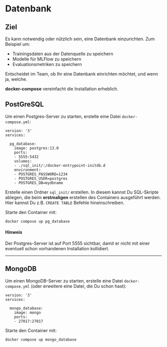 
# Datenbank

## Ziel

Es kann notwendig oder nützlich sein, eine Datenbank einzurichten.
Zum Beispiel um:

* Trainingsdaten aus der Datenquelle zu speichern
* Modelle für MLFlow zu speichern
* Evaluationsmetriken zu speichern

Entscheidet im Team, ob Ihr eine Datenbank einrichten möchtet, und wenn ja, welche.

**docker-compose** vereinfacht die Installation erheblich.

## PostGreSQL

Um einen Postgres-Server zu starten, erstelle eine Datei `docker-compose.yml`:

    version: '3'
    services:
    
      pg_database:
        image: postgres:13.0
        ports:
        - 5555:5432
        volumes:
        - ./sql_init/:/docker-entrypoint-initdb.d
        environment:
        - POSTGRES_PASSWORD=1234
        - POSTGRES_USER=postgres
        - POSTGRES_DB=mydbname

Erstelle einen Ordner `sql_init/` erstellen.
In diesem kannst Du SQL-Skripte ablegen, die beim **erstmaligen** erstellen des Containers ausgeführt werden.
Hier kannst Du z.B. `CREATE TABLE` Befehle hineinschreiben.

Starte den Container mit:

    docker compose up pg_database

#### Hinweis

Der Postgres-Server ist auf Port 5555 sichtbar, damit er nicht mit einer eventuell schon vorhandenen Installation kollidiert.


----

## MongoDB

Um einen MongoDB-Server zu starten, erstelle eine Datei `docker-compose.yml`
(oder erweitere eine Datei, die Du schon hast):

    version: '3'
    services:
    
      mongo_database:
        image: mongo
        ports:
        - 27017:27017

Starte den Container mit:

    docker compose up mongo_database
